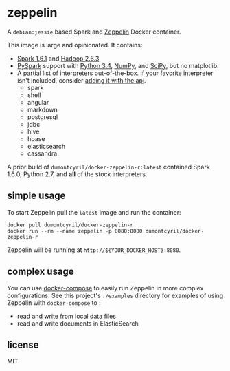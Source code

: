 # zeppelin

A `debian:jessie` based Spark and [Zeppelin](http://zeppelin.incubator.apache.org) Docker container.

This image is large and opinionated. It contains:

- [Spark 1.6.1](http://spark.apache.org/docs/1.6.1) and [Hadoop 2.6.3](http://hadoop.apache.org/docs/r2.6.3)
- [PySpark](http://spark.apache.org/docs/1.6.1/api/python) support with [Python 3.4](https://docs.python.org/3.4), [NumPy](http://www.numpy.org), and [SciPy](https://www.scipy.org/scipylib/index.html), but no matplotlib.
- A partial list of interpreters out-of-the-box. If your favorite interpreter isn't included, consider [adding it with the api](http://zeppelin.incubator.apache.org/docs/0.6.0-incubating-SNAPSHOT/manual/dynamicinterpreterload.html).
  - spark
  - shell
  - angular
  - markdown
  - postgresql
  - jdbc
  - hive
  - hbase
  - elasticsearch
  - cassandra

A prior build of `dumontcyril/docker-zeppelin-r:latest` contained Spark 1.6.0, Python 2.7, and **all** of the stock interpreters.

## simple usage

To start Zeppelin pull the `latest` image and run the container:

```
docker pull dumontcyril/docker-zeppelin-r
docker run --rm --name zeppelin -p 8080:8080 dumontcyril/docker-zeppelin-r
```

Zeppelin will be running at `http://${YOUR_DOCKER_HOST}:8080`.

## complex usage

You can use [docker-compose](http://docs.docker.com/compose) to easily run Zeppelin in more complex configurations. See this project's `./examples` directory for examples of using Zeppelin with `docker-compose` to :

- read and write from local data files
- read and write documents in ElasticSearch

## license

MIT
